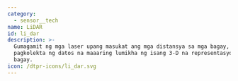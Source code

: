 ```yaml
---
category:
  - sensor__tech
name: LiDAR
id: li_dar
description: >-
  Gumagamit ng mga laser upang masukat ang mga distansya sa mga bagay,
  pagkolekta ng datos na maaaring lumikha ng isang 3-D na representasyon ng
  bagay.
icon: /dtpr-icons/li_dar.svg
---
```


